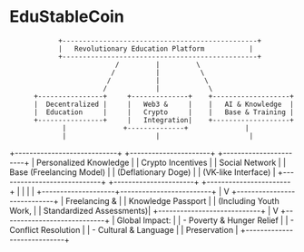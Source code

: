 # EduStableCoin 
                +------------------------------------------------+
                |   Revolutionary Education Platform           |
                +------------------------------------------------+
                              /         |         \
                             /          |          \
                            /           |           \
                           /            |            \
          +----------------+     +--------------+    +-------------------+
          |  Decentralized |     |   Web3 &     |    |   AI & Knowledge  |
          |  Education     |     |   Crypto     |    |   Base & Training |
          +----------------+     |   Integration|    +-------------------+
                 |              +--------------+              |
                 |                      |                      |
  +----------------------------+   +----------------------+   +-----------------------+
  | Personalized Knowledge     |   | Crypto Incentives    |   | Social Network        |
  | Base (Freelancing Model)   |   | (Deflationary Doge)  |   | (VK-like Interface)   |
  +----------------------------+   +----------------------+   +-----------------------+
                 |                                              |
                 |                                              |
                 +--------------------+-------------------------+
                                      |
                                      V
                           +----------------------------+
                           |   Freelancing &           |
                           |   Knowledge Passport      |
                           |   (Including Youth Work,  |
                           |    Standardized Assessments)|
                           +----------------------------+
                                      |
                                      V
                           +----------------------------+
                           |       Global Impact:       |
                           |  - Poverty & Hunger Relief |
                           |  - Conflict Resolution     |
                           |  - Cultural & Language     |
                           |    Preservation            |
                           +----------------------------+
